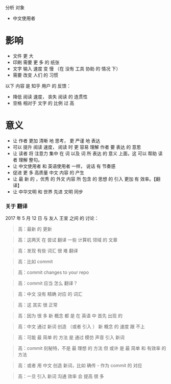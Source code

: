 分析 对象
- 中文使用者   

影响
====
- 文件 更 大 
- 印刷 需要 更 多 的 纸张
- 文字 输入 速度 变 慢 （在 没有 工具 协助 的 情况 下）
- 需要 改变 人们 的 习惯

以下 内容 是 知乎 用户 的 反馈：
- 降低 阅读 速度， 丧失 阅读 的 连贯性
- 空格 相对于 文字 的 比例 过 高

意义
====
- 让 作者 更加 清晰 地 思考， 更 严谨 地 表达
- 可以 提升 阅读 速度， 阅读 时 更 容易 理解 作者 要 表达 的 意思
- 让 读者 将 注意力 集中 在 词 以及 词 所 表达 的 意义 上面，这 可以 帮助 读者 理解 整句。 
- 让 中文使用者 和 英语使用者 一样， 说话 有 节奏感
- 促进 更 多 高质量 中文 内容 的 产生
- 让 最 新 的 ，优秀 的 外文 内容 所 包含 的 思想 的 引入 更加 有 效率。【翻译】
- 让 中华文明 和 世界 先进 文明 同步

### 关于 翻译
2017 年 5 月 12 日 与 友人 王宣 之间 的 讨论：

> 高：最新 的 更新

> 高：这两天 在 尝试 翻译 一些 计算机 领域 的 文章

> 高：发现 有些 词汇 很 难 翻译

> 高：比如 commit

> 高：commit changes to your repo

> 高：commit 应当 怎么 翻译？

> 高：中文 没有 精确 对应 的 词汇

> 高：这 其实 很 正常

> 高：因为 很 多 新 概念 都 是 在 英语 中 首先 出现 的

> 高：中文 通过 新词 创造 （或者 引入 ） 新 概念 的 速度 跟 不上

> 高：可能 最 简单 的 方法 是 通过 模仿 声音 引入 新词

> 高：commit 刻秘特，不是 最 理想 的 方法 但 或许 是 最 简单 和 有效率 的 方法

> 高：或者 用 中文 创造 新词，比如 确传 - 作为 commit 的 对应

> 高：一旦 引入 新词 沟通 效率 会 提高 很 多

